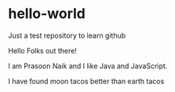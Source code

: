 # hello-world
Just a test repository to learn github

Hello Folks out there!

I am Prasoon Naik and I like Java and JavaScript. 

I have found moon tacos better than earth tacos
